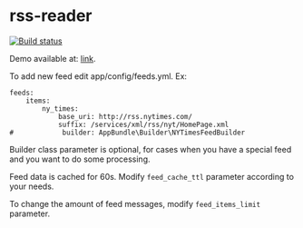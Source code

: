 rss-reader
==========
[![Build status](https://travis-ci.org/dorumd/rss-reader-symfony.svg?branch=master)](https://travis-ci.org/dorumd/rss-reader-symfony)


Demo available at: [link](http://mardari.net "link").

To add new feed edit app/config/feeds.yml. Ex:

```
feeds:
    items:
        ny_times:
            base_uri: http://rss.nytimes.com/
            suffix: /services/xml/rss/nyt/HomePage.xml
#            builder: AppBundle\Builder\NYTimesFeedBuilder
```

Builder class parameter is optional, for cases when you have a special feed and you want to do some processing.

Feed data is cached for 60s. Modify `feed_cache_ttl` parameter according to your needs.

To change the amount of feed messages, modify `feed_items_limit` parameter.
